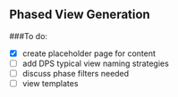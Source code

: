 ## Phased View Generation

###To do:

- [x] create placeholder page for content
- [ ] add DPS typical view naming strategies
- [ ] discuss phase filters needed
- [ ] view templates
